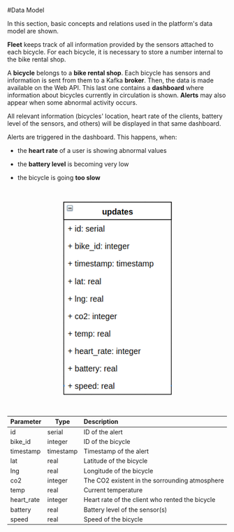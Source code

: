 #Data Model

In this section, basic concepts and relations used in the platform's data model are shown.

**Fleet** keeps track of all information provided by the sensors attached to each bicycle. For each bicycle, it is necessary to store a number internal to the bike rental shop.

A **bicycle** belongs to a **bike rental shop**. 
Each bicycle has sensors and information is sent from them to a Kafka **broker**. Then, the data is made available on the Web API. This last one contains a **dashboard** where information about bicycles currently in circulation is shown. **Alerts** may also appear when some abnormal activity occurs.

All relevant information (bicycles' location, heart rate of the clients, battery level of the sensors, and others) will be displayed in that same dashboard.

Alerts are triggered in the dashboard. This happens, when:

* the **heart rate** of a user is showing abnormal values

* the **battery level** is becoming very low

* the bicycle is going **too slow**

<br>

<p align="center">
 <img src="styles/img/updates.png" style="width:250px;">
</p>

<br>

| Parameter     | Type    | Description             |
| --------------|-------- |:-----------------------------------------|
| id       		| serial		  |	ID of the alert |
| bike_id       | integer		  |	ID of the bicycle |
| timestamp     | timestamp		  |	Timestamp of the alert |
| lat           | real		  |	Latitude of the bicycle |
| lng           | real		  |	Longitude of the bicycle |
| co2           | integer   	  |	The CO2 existent in the sorrounding atmosphere|
| temp          | real 		  |	Current temperature  |
| heart_rate    | integer		  |	Heart rate of the client who rented the bicycle |
| battery       | real		  |	Battery level of the sensor(s) |
| speed         | real		  |	Speed of the bicycle |
